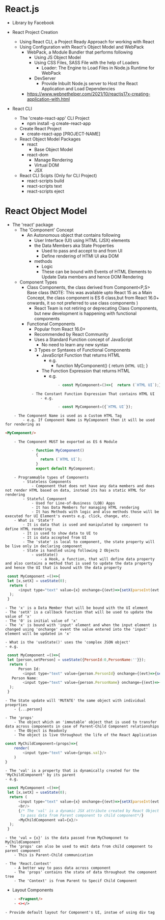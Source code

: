 # React.js

- Library by Facebook
- React Project Creation
    - Using React CLI, a Project Ready Approach for working with React
    - Using Configuration with React's Object Model and WebPack
        -  WebPack, a Module Bundler that performs following
            - Using JS Object Model
            - Using CSS Files, SASS File with the help of Loaders
                - Loader: The Engine to Load Files in Node.js Runtime for WebPack
            - DevServer
                - Provide Inbuilt Node.js server to Host the React Application and Load Dependencies
        - https://www.webnethelper.com/2021/10/reactjs17x-creating-application-with.html

- React CLI
    - The 'create-react-app' CLI Project
        - npm install -g create-react-app
    - Create React Project
        - create-react-app [PROJECT-NAME]
    - React Object Model Packages
        - react
            - Base Object Model
        - react-dom
            - Manage Rendering
            - Virtual DOM
            - JSX
    - React CLI Scipts (Only for CLI Project)
        - react-scripts build
        - react-scripts text
        - react-scripts eject                              

# React Object Model

- The 'react' package
    - The 'Component' Concept
        - An Autonomous object that contains following
            - User Interface (UI) using HTML (JSX) elements
            - the Data Members aka State Properties
                - Used to pass and accept to and from UI
                - Define rendering of HTMl UI aka DOM
            - methods
                - Logic
                - These can be bound with Events of HTML Elements to Update Data members and hence DOM Rendering
    - Component Types
        - Class Components, the class derived from Component&lt;P,S&gt; Base class (NOTE: This was available upto React 15 as a Main Concept, the class component is ES 6 class,but from React 16.0+ onwards, it so not preferred to use class components )   
          - React Team is not retiring or deprecating Class Components, but new development is happening with functional components   
        - Functional Components
            - Popular from React 16.0+
            - Recommended by React Community
            - Uses a Standard Function concept of JavaScript
                - No need to learn any new syntax
            - 3 Types or Syntaxes of Functional Components
                - JavaScript Function that returns HTML
                    - e.g.
                        - function MyComponent()
                          {
                            return (`HTML UI`);
                          }         
                - The Function Expression that returns HTML 
                    - e.g.
```` javascript                    
                        - const MyComponent=()=>{  return (`HTML UI`);}
````                        
                - The Constant Function Expression That contains HTML UI
                    - e.g.
```` javascript                    
                        - const MyComponent=({`HTML UI`});        
````                        
        - The Component Name is used as a Custom HTML Tag
            - e.g. If Component Name is MyComponent then it will be used for rendering as 
```` html
<MyComponent/>
````
        - The Component MUST be exported as ES 6 Module
```` javascript        
            - function MyComponent()
              {
                return (`HTML UI`);
              }  
              export default MyComponent;
````              

        - Programmable types of Components
            - Stateless Components
                - Component that does not have any data members and does not render HTML based on data, instead its has a static HTML for rendering
            - Stateful Component
                - Used for Line-of-Business (LOB) Apps
                - It has Data Members for managing HTML rendering
                - It has Methods with logic and also methods those will be executed for UI Element's events e.g. click, change, etc.      
        - What is 'State'?
            - It is data that is used and manipulated by component to define HTML rendering
            - It is used to show data to UI to 
            - It is data accepted from UI
            - The 'state' is local to component, the state property will be live only in declaring component 
            - State is handled using following 2 Objects
                - useState()
                    - a Hook, a function, that will define data property and also contains a method that is used to update the data property and hence the UI that is bound with the data property   
```` javascript
 const MyComponent =()=>{
 let [x,setX] = useState(0);
  return (
      <input type="text" value={x} onchange={(evt)=>{setX(parseInt(evt.target.value))}}/>
  );
 }

````
   
    - The 'x' is a Data Member that will be bound with the UI element
    - The 'setX' is a callback function that will be used to update the value of 'x'
    - The '0' is initial value of 'x'
    - The 'x' is bound with 'input' element and when the input element is changed using 'onchange' event the value entered into the 'input' element will be updated in 'x' 

    - What is the 'useState()' uses the 'complex JSON object'
    - e.g.

```` javascript
 const MyComponent =()=>{
 let [person,setPerson] = useState({PersonId:0,PersonName:''}});
  return (
      Person Id: 
        <input type="text" value={person.PersonId} onchange={(evt)=>{setX({...person, PersonId:parseInt(evt.target.value)})}}/>
   Person Name: 
        <input type="text" value={person.PersonName} onchange={(evt)=>{setX({...person, PersonName:evt.target.value})}}/>
  );
 }
````

    - The State update will 'MUTATE' the same object with individual proeprties
        - {...person} 

    - The 'props'   
        - The object which an 'immutable' object that is used to transfer data across components in case of Parent-Child Component relationships
        - The Object is Readonly
        - The object is live throughout the life of the React Application 

```` javascript
const MyChildComponent=(props)=>{
    render(
        <input type="text" value={props.val}/>
    )
} 
````

    - The 'val' is a property that is dynamically created for the 'MyChildComponent' by its parent
    - e.g.

```` javascript
 const MyComponent =()=>{
 let [x,setX] = useState(0);
  return (
      <input type="text" value={x} onchange={(evt)=>{setX(parseInt(evt.target.value))}}/>
      <br/>
      {/* The 'val' is a dynamic JSX attribute created by React Object Model for 'props' object
       to pass data from Parent component to child component*/}
      <MyChildComponent val={x}/>
  );
 }
````

    - the 'val = {x}' is the data passed from MyChomponet to MyChildComponent 
    - The 'props' can also be used to emit data from child component to parent component 
        - This is Parent-Child communication

    - The 'React.Context'
        - A better way to pass data across component
        - The 'props' contains the state of data throughout the component tree
        - The 'Context' is from Parent to Specif Child Component       
- Layout Components
```` html
    - <Fragment/>
    - <></>
````            
    - Provide default layout for Component's UI, instae of using div tag